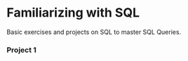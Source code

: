 # Familiarizing with SQL
 Basic exercises and projects on SQL to master SQL Queries.
 
 ### Project 1


